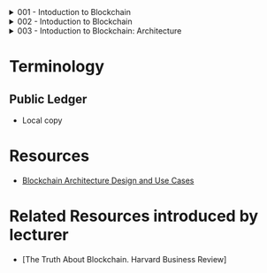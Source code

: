


<!-- ##### START OF TOPIC: 001 - Intoduction to Blockchain ##### -->
<details>
<summary>001 - Intoduction to Blockchain</summary>

# Centralized
- Single point of failure

# Decentralized
- Multiple points of coordination

# Distributed
- Everyone collectively execute the job

# A Very Simplified Look of the Blockchain
- Every node maintains a local copy of the global data-sheet
- Local copy = Public Ledger

# Ensure a number of different aspects
## Protocols for Commitment
- During transaction time, ensure that the transaction is commited to existing public ledger
- Validity checking is required
## Consensus
- Everyone has the most updated copy
## Security
- Tamper proof
## Privacy and Authenticity
- Because the transactions belong to various clients

# Blockchain Definition
- Open distributed ledger (Accessible to all)
- Distributed or Decentralized (No single party control)
- Efficient transactions (Fash and scalable)
- Verifiable (Everyone can check the validity of information)
- Tamper-proof (Once you have inserted information into blockchain, you will not be able to update that information)



</details>
<!-- ##### END OF TOPIC: 001 - Intoduction to Blockchain: History ##### -->

<!-- ##### START OF TOPIC: 002 - Intoduction to Blockchain: History ##### -->
<details>
<summary>002 - Intoduction to Blockchain</summary>

# Hash Functions
- H(x) = x % n
- Cryptographically Secured
- - One way
- - If x1 != x2, then H(x1) != H(x2)

# Avalanche effect
- A small change in the data results in a significant change in the ouput

# time-stamp a digital document
- Harber and Stornetta, 1991 for more information
- For securing digital document
# Merkle Trees
- Can secure multiple documents
- Peer to Peer Networks: Other peers do not lie about a block
- Bitcoin implemenation: No one can lie about a transaction

# Blockchain & Bitcoin
## Biotcoin
- Completely decentralized
- Peer-to-peer
- Permissionless

</details>
<!-- ##### END OF TOPIC: 002 - Intoduction to Blockchain: History ##### -->

<!-- ##### START OF TOPIC: 003 - Intoduction to Blockchain: Architecture ##### -->
<details>
<summary>003 - Intoduction to Blockchain: Architecture</summary>

# Contracts in a Centralized Platform
- EX: Kickstarter
- Middleman takes significant charge to process

# Smart Contract
- Immutable (Nobody can change the contract)
- Distributed (Don't need middleman)

# Structure of a Block
## Block Header
- Previous block hash (For tamper proof)
- Mining statistics (timestamp, nonce, and difficulty)
- Mekle tree root (For organizing transactions)
## List of Transactions

# Consensus
- Permission-less protocol
- Proof of Work algorithm (Ensures consensus over a permission-less setting based on challenge-response)

</details>
<!-- ##### END OF TOPIC: 003 - Intoduction to Blockchain: Architecture ##### -->


# Terminology
## Public Ledger
- Local copy

# Resources
- [Blockchain Architecture Design and Use Cases](https://www.youtube.com/playlist?list=PLbRMhDVUMngfxxyVLh2t2gKDUfsOdGn56)

# Related Resources introduced by lecturer
- [The Truth About Blockchain. Harvard Business Review]